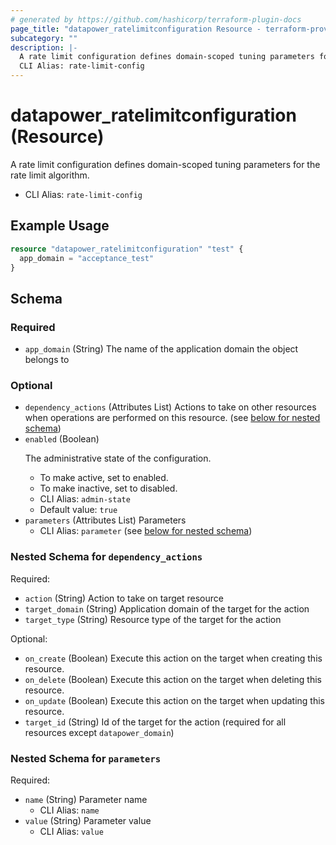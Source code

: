 ```yaml
---
# generated by https://github.com/hashicorp/terraform-plugin-docs
page_title: "datapower_ratelimitconfiguration Resource - terraform-provider-datapower"
subcategory: ""
description: |-
  A rate limit configuration defines domain-scoped tuning parameters for the rate limit algorithm.
  CLI Alias: rate-limit-config
---
```


# datapower_ratelimitconfiguration (Resource)

A rate limit configuration defines domain-scoped tuning parameters for the rate limit algorithm.
  - CLI Alias: `rate-limit-config`

## Example Usage

```terraform
resource "datapower_ratelimitconfiguration" "test" {
  app_domain = "acceptance_test"
}
```

<!-- schema generated by tfplugindocs -->
## Schema

### Required

- `app_domain` (String) The name of the application domain the object belongs to

### Optional

- `dependency_actions` (Attributes List) Actions to take on other resources when operations are performed on this resource. (see [below for nested schema](#nestedatt--dependency_actions))
- `enabled` (Boolean) <p>The administrative state of the configuration.</p><ul><li>To make active, set to enabled.</li><li>To make inactive, set to disabled.</li></ul>
  - CLI Alias: `admin-state`
  - Default value: `true`
- `parameters` (Attributes List) Parameters
  - CLI Alias: `parameter` (see [below for nested schema](#nestedatt--parameters))

<a id="nestedatt--dependency_actions"></a>
### Nested Schema for `dependency_actions`

Required:

- `action` (String) Action to take on target resource
- `target_domain` (String) Application domain of the target for the action
- `target_type` (String) Resource type of the target for the action

Optional:

- `on_create` (Boolean) Execute this action on the target when creating this resource.
- `on_delete` (Boolean) Execute this action on the target when deleting this resource.
- `on_update` (Boolean) Execute this action on the target when updating this resource.
- `target_id` (String) Id of the target for the action (required for all resources except `datapower_domain`)


<a id="nestedatt--parameters"></a>
### Nested Schema for `parameters`

Required:

- `name` (String) Parameter name
  - CLI Alias: `name`
- `value` (String) Parameter value
  - CLI Alias: `value`
